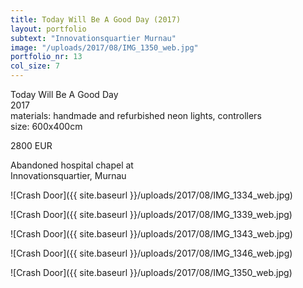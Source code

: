 ```yaml
---
title: Today Will Be A Good Day (2017)
layout: portfolio
subtext: "Innovationsquartier Murnau"
image: "/uploads/2017/08/IMG_1350_web.jpg"
portfolio_nr: 13
col_size: 7
---
```

Today Will Be A Good Day  
2017  
materials: handmade and refurbished neon lights, controllers  
size: 600x400cm

2800 EUR

Abandoned hospital chapel at  
Innovationsquartier, Murnau

![Crash Door]({{ site.baseurl }}/uploads/2017/08/IMG_1334_web.jpg)

![Crash Door]({{ site.baseurl }}/uploads/2017/08/IMG_1339_web.jpg)

![Crash Door]({{ site.baseurl }}/uploads/2017/08/IMG_1343_web.jpg)

![Crash Door]({{ site.baseurl }}/uploads/2017/08/IMG_1346_web.jpg)

![Crash Door]({{ site.baseurl }}/uploads/2017/08/IMG_1350_web.jpg)